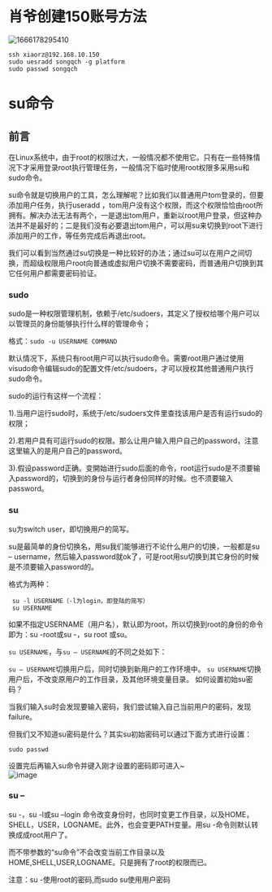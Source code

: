 # 肖爷创建150账号方法
![1666178295410](https://user-images.githubusercontent.com/63440757/196676781-a62afbc5-b424-4c87-8e6a-cb77e34f55a4.png)

```
ssh xiaorz@192.168.10.150
sudo uesradd songqch -g platform
sudo passwd songqch
```

# su命令
## 前言

在Linux系统中，由于root的权限过大，一般情况都不使用它。只有在一些特殊情况下才采用登录root执行管理任务，一般情况下临时使用root权限多采用su和sudo命令。

su命令就是切换用户的工具，怎么理解呢？比如我们以普通用户tom登录的，但要添加用户任务，执行useradd ，tom用户没有这个权限，而这个权限恰恰由root所拥有。解决办法无法有两个，一是退出tom用户，重新以root用户登录，但这种办法并不是最好的；二是我们没有必要退出tom用户，可以用su来切换到root下进行添加用户的工作，等任务完成后再退出root。

我们可以看到当然通过su切换是一种比较好的办法；通过su可以在用户之间切换，而超级权限用户root向普通或虚拟用户切换不需要密码，而普通用户切换到其它任何用户都需要密码验证。

### sudo

sudo是一种权限管理机制，依赖于/etc/sudoers，其定义了授权给哪个用户可以以管理员的身份能够执行什么样的管理命令；

格式：`sudo -u USERNAME COMMAND `

默认情况下，系统只有root用户可以执行sudo命令。需要root用户通过使用visudo命令编辑sudo的配置文件/etc/sudoers，才可以授权其他普通用户执行sudo命令。

sudo的运行有这样一个流程：

1).当用户运行sudo时，系统于/etc/sudoers文件里查找该用户是否有运行sudo的权限；

2).若用户具有可运行sudo的权限。那么让用户输入用户自己的password，注意这里输入的是用户自己的password。

3).假设password正确。变開始进行sudo后面的命令，root运行sudo是不须要输入password的，切换到的身份与运行者身份同样的时候。也不须要输入password。

### su

su为switch user，即切换用户的简写。

su是最简单的身份切换名，用su我们能够进行不论什么用户的切换，一般都是su – username，然后输入password就ok了，可是root用su切换到其它身份的时候是不须要输入password的。

格式为两种：
```
 su -l USERNAME（-l为login，即登陆的简写）
 su USERNAME
 ```

如果不指定USERNAME（用户名），默认即为root，所以切换到root的身份的命令即为：su -root或su -，su root 或su。

`su USERNAME`，与`su – USERNAME`的不同之处如下：

`su – USERNAME`切换用户后，同时切换到新用户的工作环境中。
`su USERNAME`切换用户后，不改变原用户的工作目录，及其他环境变量目录。
如何设置初始su密码？ 

当我们输入su时会发现要输入密码，我们尝试输入自己当前用户的密码，发现failure。

但我们又不知道su密码是什么？其实su初始密码可以通过下面方式进行设置：
```
sudo passwd
```

设置完后再输入su命令并键入刚才设置的密码即可进入~  
![image](https://user-images.githubusercontent.com/63440757/196681535-409b7857-b9ee-4c28-b0fd-1cd5840104c7.png)


### su –

su -，su -l或su –login 命令改变身份时，也同时变更工作目录，以及HOME，SHELL，USER，LOGNAME。此外，也会变更PATH变量。用su -命令则默认转换成成root用户了。

而不带参数的“su命令”不会改变当前工作目录以及HOME,SHELL,USER,LOGNAME。只是拥有了root的权限而已。

注意：su -使用root的密码,而sudo su使用用户密码
